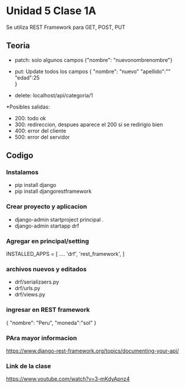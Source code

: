 # Unidad 5 Clase 1A
Se utiliza REST Framework para GET, POST, PUT

## Teoria
- patch: solo algunos campos
	{"nombre": "nuevonombrenombre"}

- put: Update todos los campos
{
	"nombre": "nuevo"
	"apellido":""
	"edad":25	
}

- delete:	localhost/api/categoria/1

*Posibles salidas:
- 200:	todo ok
- 300:	redireccion, despues aparece el 200 si se redirigio bien
- 400:	error del cliente
- 500:	error del servidor

## Codigo

### Instalamos 
* pip install django
* pip install djangorestframework

### Crear proyecto y aplicacion
* django-admin startproject principal .
* django-admin startapp drf

### Agregar en principal/setting
INSTALLED_APPS = [
....
    'drf',
    'rest_framework',
]

### archivos nuevos y editados
* drf/serializaers.py
* drf/urls.py
* drf/views.py

### ingresar en REST framework
{
  "nombre": "Peru",
  "moneda":"sol"
}
### PAra mayor informacion
https://www.django-rest-framework.org/topics/documenting-your-api/

### Link de la clase
https://www.youtube.com/watch?v=3-mKdyApnz4

